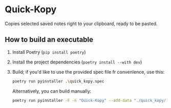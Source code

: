 # Quick-Kopy

Copies selected saved notes right to your clipboard, ready to be pasted.

## How to build an executable

1. Install Poetry (`pip install poetry`)
2. Install the project dependencies (`poetry install --with dev`)
3. Build; if you'd like to use the provided spec file fr convenience, use this:

    ```sh
    poetry run pyinstaller .\quick_kopy.spec
    ```

    Alternatively, you can build manually:

    ```sh
    poetry run pyinstaller -F -n "Quick-Kopy" --add-data "./quick_kopy/data;./quick_kopy/data" -i "./quick_kopy/data/icon.ico" ./quick_kopy/main.pyw
    ```

